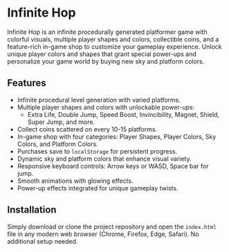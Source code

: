 # Infinite Hop

Infinite Hop is an infinite procedurally generated platformer game with colorful visuals, multiple player shapes and colors, collectible coins, and a feature-rich in-game shop to customize your gameplay experience. Unlock unique player colors and shapes that grant special power-ups and personalize your game world by buying new sky and platform colors.
&nbsp;
&nbsp;

## Features

- Infinite procedural level generation with varied platforms.
- Multiple player shapes and colors with unlockable power-ups:
  - Extra Life, Double Jump, Speed Boost, Invincibility, Magnet, Shield, Super Jump, and more.
- Collect coins scattered on every 10-15 platforms.
- In-game shop with four categories: Player Shapes, Player Colors, Sky Colors, and Platform Colors.
- Purchases save to `localStorage` for persistent progress.
- Dynamic sky and platform colors that enhance visual variety.
- Responsive keyboard controls: Arrow keys or WASD, Space bar for jump.
- Smooth animations with glowing effects.
- Power-up effects integrated for unique gameplay twists.
&nbsp;
&nbsp;

## Installation

Simply download or clone the project repository and open the `index.html` file in any modern web browser (Chrome, Firefox, Edge, Safari). No additional setup needed.
&nbsp;
&nbsp;
